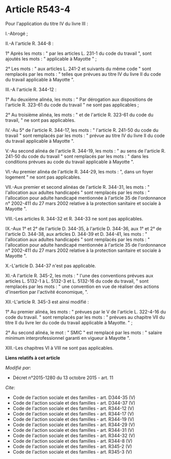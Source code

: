 # Article R543-4

Pour l'application du titre IV du livre III : 

I.-Abrogé ; 

II.-A l'article R. 344-8 : 

1° Après les mots : " par les articles L. 231-1 du code du travail ", sont ajoutés les mots : " applicable à Mayotte " ; 

2° Les mots : " aux articles L. 241-2 et suivants du même code " sont remplacés par les mots : " telles que prévues au titre
IV du livre II du code du travail applicable à Mayotte ". 

III.-A l'article R. 344-12 : 

1° Au deuxième alinéa, les mots : " Par dérogation aux dispositions de l'article R. 323-61 du code du travail " ne sont pas
applicables ; 

2° Au troisième alinéa, les mots : " et de l'article R. 323-61 du code du travail, " ne sont pas applicables. 

IV.-Au 5° de l'article R. 344-17, les mots : " l'article R. 241-50 du code du travail " sont remplacés par les mots : "
prévue au titre IV du livre II du code du travail applicable à Mayotte ". 

V.-Au second alinéa de l'article R. 344-19, les mots : " au sens de l'article R. 241-50 du code du travail " sont remplacés
par les mots : " dans les conditions prévues au code du travail applicable à Mayotte ". 

VI.-Au premier alinéa de l'article R. 344-29, les mots : ", dans un foyer logement " ne sont pas applicables. 

VII.-Aux premier et second alinéas de l'article R. 344-31, les mots : " l'allocation aux adultes handicapés " sont remplacés
par les mots : " l'allocation pour adulte handicapé mentionnée à l'article 35 de l'ordonnance n° 2002-411 du 27 mars 2002
relative à la protection sanitaire et sociale à Mayotte ". 

VIII.-Les articles R. 344-32 et R. 344-33 ne sont pas applicables. 

IX.-Aux 1° et 2° de l'article D. 344-35, à l'article D. 344-36, aux 1° et 2° de l'article D. 344-38, aux articles D. 344-39
et D. 344-41, les mots : " l'allocation aux adultes handicapés " sont remplacés par les mots : " l'allocation pour adulte
handicapé mentionnée à l'article 35 de l'ordonnance n° 2002-411 du 27 mars 2002 relative à la protection sanitaire et sociale
à Mayotte ". 

X.-L'article D. 344-37 n'est pas applicable. 

XI.-A l'article R. 345-2, les mots : " l'une des conventions prévues aux articles L. 5132-1 à L. 5132-3 et L. 5132-16 du code
du travail, " sont remplacés par les mots : " une convention en vue de réaliser des actions d'insertion par l'activité
économique, ". 

XII.-L'article R. 345-3 est ainsi modifié : 

1° Au premier alinéa, les mots : " prévues par le V de l'article L. 322-4-16 du code du travail. " sont remplacés par les
mots : " prévues au chapitre VII du titre II du livre Ier du code du travail applicable à Mayotte. " ; 

2° Au second alinéa, le mot : " SMIC " est remplacé par les mots : " salaire minimum interprofessionnel garanti en vigueur à
Mayotte ". 

XIII.-Les chapitres VI à VIII ne sont pas applicables.

**Liens relatifs à cet article**

_Modifié par_:

  - Décret n°2015-1280 du 13 octobre 2015 - art. 11

_Cite_:

  - Code de l'action sociale et des familles - art. D344-35 (V)
  - Code de l'action sociale et des familles - art. D344-37 (V)
  - Code de l'action sociale et des familles - art. R344-12 (V)
  - Code de l'action sociale et des familles - art. R344-17 (V)
  - Code de l'action sociale et des familles - art. R344-19 (V)
  - Code de l'action sociale et des familles - art. R344-29 (V)
  - Code de l'action sociale et des familles - art. R344-31 (V)
  - Code de l'action sociale et des familles - art. R344-32 (V)
  - Code de l'action sociale et des familles - art. R344-8 (V)
  - Code de l'action sociale et des familles - art. R345-2 (V)
  - Code de l'action sociale et des familles - art. R345-3 (V)

